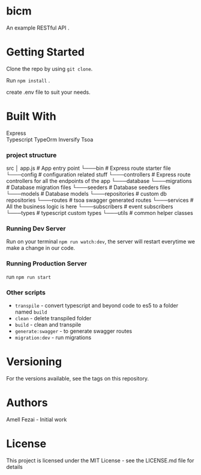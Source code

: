 # bicm
An example RESTful API .


# Getting Started

Clone the repo by using `git clone`.

Run `npm install` .

create .env file to suit your needs.

 
# Built With
Express  
Typescript
TypeOrm
Inversify
Tsoa

### project structure
src
│   app.js          # App entry point
└───bin             # Express route starter file
└───config          # configuration related stuff
└───controllers     # Express route controllers for all the endpoints of the app
└───database 
    └───migrations  # Database migration files
    └───seeders     # Database seeders files
└───models          # Database models
└───repositories    # custom db repositories
└───routes          # tsoa swagger generated routes
└───services        # All the business logic is here
└───subscribers     # event subscribers 
└───types           # typescript custom types 
└───utils           # common helper classes

### Running Dev Server

Run on your terminal `npm run watch:dev`, the server will restart everytime we make a change in our code.

### Running Production Server

run `npm run start`

### Other scripts

* `transpile` - convert typescript and beyond code to es5 to a folder named `build`
* `clean` - delete transpiled folder
* `build` - clean and transpile
* `generate:swagger` - to generate swagger routes
* `migration:dev` - run migrations

# Versioning
For the versions available, see the tags on this repository.

# Authors
Amell Fezai - Initial work
 
# License
This project is licensed under the MIT License - see the LICENSE.md file for details